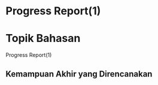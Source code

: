 # Progress Report(1)

# Topik Bahasan

Progress Report(1)

## Kemampuan Akhir yang Direncanakan




